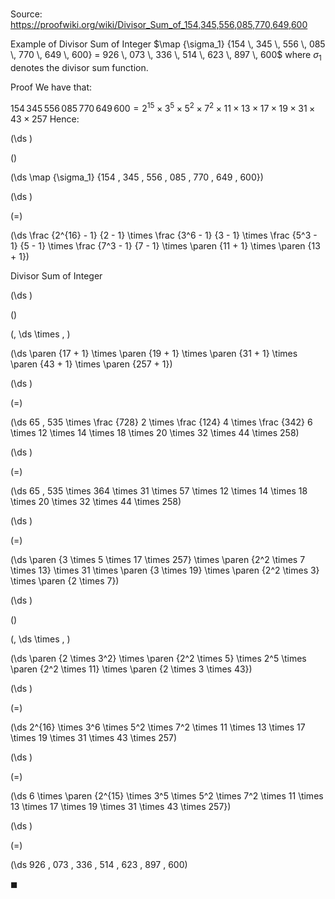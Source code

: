 # 

Source: https://proofwiki.org/wiki/Divisor_Sum_of_154,345,556,085,770,649,600

Example of Divisor Sum of Integer
$\map {\sigma_1} {154 \, 345 \, 556 \, 085 \, 770 \, 649 \, 600} = 926 \, 073 \, 336 \, 514 \, 623 \, 897 \, 600$
where $\sigma_1$ denotes the divisor sum function.


Proof
We have that:

$154 \, 345 \, 556 \, 085 \, 770 \, 649 \, 600 = 2^{15} \times 3^5 \times 5^2 \times 7^2 \times 11 \times 13 \times 17 \times 19 \times 31 \times 43 \times 257$
Hence:














\(\ds \)

\(\)







\(\ds \map {\sigma_1} {154 \, 345 \, 556 \, 085 \, 770 \, 649 \, 600}\)




















\(\ds \)

\(=\)







\(\ds \frac {2^{16} - 1} {2 - 1} \times \frac {3^6 - 1} {3 - 1} \times \frac {5^3 - 1} {5 - 1} \times \frac {7^3 - 1} {7 - 1} \times \paren {11 + 1} \times \paren {13 + 1}\)





Divisor Sum of Integer














\(\ds \)

\(\)





\(\, \ds \times \, \)

\(\ds \paren {17 + 1} \times \paren {19 + 1} \times \paren {31 + 1} \times \paren {43 + 1} \times \paren {257 + 1}\)




















\(\ds \)

\(=\)







\(\ds 65 \, 535 \times \frac {728} 2 \times \frac {124} 4 \times \frac {342} 6 \times 12 \times 14 \times 18 \times 20 \times 32 \times 44 \times 258\)




















\(\ds \)

\(=\)







\(\ds 65 \, 535 \times 364 \times 31 \times 57 \times 12 \times 14 \times 18 \times 20 \times 32 \times 44 \times 258\)




















\(\ds \)

\(=\)







\(\ds \paren {3 \times 5 \times 17 \times 257} \times \paren {2^2 \times 7 \times 13} \times 31 \times \paren {3 \times 19} \times \paren {2^2 \times 3} \times \paren {2 \times 7}\)




















\(\ds \)

\(\)





\(\, \ds \times \, \)

\(\ds \paren {2 \times 3^2} \times \paren {2^2 \times 5} \times 2^5 \times \paren {2^2 \times 11} \times \paren {2 \times 3 \times 43}\)




















\(\ds \)

\(=\)







\(\ds 2^{16} \times 3^6 \times 5^2 \times 7^2 \times 11 \times 13 \times 17 \times 19 \times 31 \times 43 \times 257\)




















\(\ds \)

\(=\)







\(\ds 6 \times \paren {2^{15} \times 3^5 \times 5^2 \times 7^2 \times 11 \times 13 \times 17 \times 19 \times 31 \times 43 \times 257}\)




















\(\ds \)

\(=\)







\(\ds 926 \, 073 \, 336 \, 514 \, 623 \, 897 \, 600\)









$\blacksquare$





